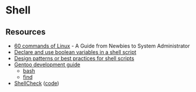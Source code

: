 # Shell
## Resources
- [60 commands of Linux](http://www.tecmint.com/60-commands-of-linux-a-guide-from-newbies-to-system-administrator/) - A Guide from Newbies to System Administrator
- [Declare and use boolean variables in a shell script](http://stackoverflow.com/questions/2953646/how-to-declare-and-use-boolean-variables-in-shell-script)
- [Design patterns or best practices for shell scripts](http://stackoverflow.com/questions/78497/design-patterns-or-best-practices-for-shell-scripts)
- [Gentoo development guide](https://devmanual.gentoo.org/tools-reference/index.html)
    - [bash](https://devmanual.gentoo.org/tools-reference/bash/index.html)
    - [find](https://devmanual.gentoo.org/tools-reference/find/index.html)
- [ShellCheck](http://www.shellcheck.net/about.html) ([code](https://github.com/koalaman/shellcheck))
